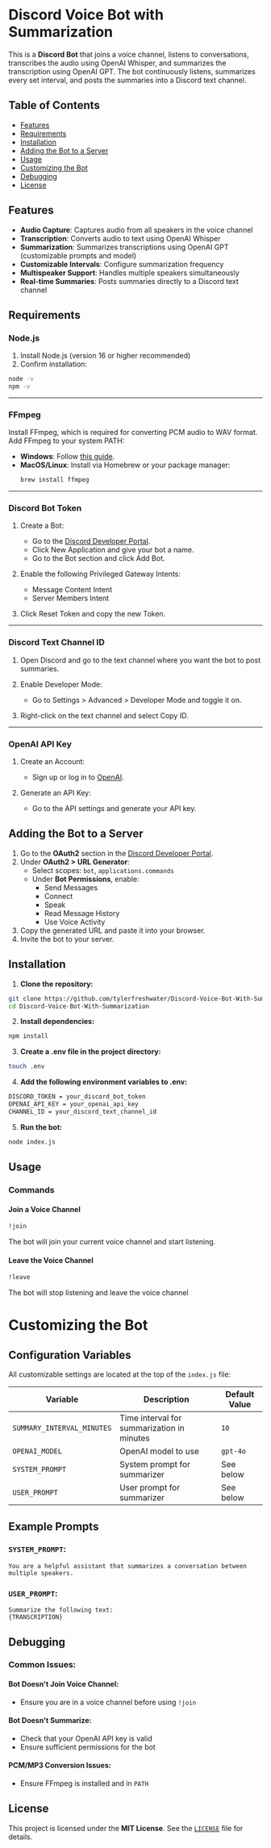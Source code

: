 # Discord Voice Bot with Summarization

This is a **Discord Bot** that joins a voice channel, listens to conversations, transcribes the audio using OpenAI Whisper, and summarizes the transcription using OpenAI GPT. The bot continuously listens, summarizes every set interval, and posts the summaries into a Discord text channel.

## Table of Contents
- [Features](#features)
- [Requirements](#requirements)
- [Installation](#installation)
- [Adding the Bot to a Server](#adding-the-bot-to-a-server)
- [Usage](#usage)
- [Customizing the Bot](#customizing-the-bot)
- [Debugging](#debugging)
- [License](#license)

## Features
- **Audio Capture**: Captures audio from all speakers in the voice channel
- **Transcription**: Converts audio to text using OpenAI Whisper
- **Summarization**: Summarizes transcriptions using OpenAI GPT (customizable prompts and model)
- **Customizable Intervals**: Configure summarization frequency
- **Multispeaker Support**: Handles multiple speakers simultaneously
- **Real-time Summaries**: Posts summaries directly to a Discord text channel

## Requirements

### Node.js
1. Install Node.js (version 16 or higher recommended)
2. Confirm installation:
```bash
node -v
npm -v
```

---

### FFmpeg
Install FFmpeg, which is required for converting PCM audio to WAV format.  
Add FFmpeg to your system PATH:
- **Windows**: Follow [this guide](https://www.wikihow.com/Install-FFmpeg-on-Windows).
- **MacOS/Linux**: Install via Homebrew or your package manager:
  ```bash
  brew install ffmpeg
  ```

---

### Discord Bot Token

1. Create a Bot:
   - Go to the [Discord Developer Portal](https://discord.com/developers/applications).
   - Click New Application and give your bot a name.
   - Go to the Bot section and click Add Bot.

2. Enable the following Privileged Gateway Intents:
   - Message Content Intent
   - Server Members Intent
3. Click Reset Token and copy the new Token.

---

### Discord Text Channel ID

1. Open Discord and go to the text channel where you want the bot to post summaries.

2. Enable Developer Mode:
   - Go to Settings > Advanced > Developer Mode and toggle it on.

3. Right-click on the text channel and select Copy ID.

---

### OpenAI API Key

1. Create an Account:
   - Sign up or log in to [OpenAI](https://platform.openai.com).

2. Generate an API Key:
   - Go to the API settings and generate your API key.

## Adding the Bot to a Server
1. Go to the **OAuth2** section in the [Discord Developer Portal](https://discord.com/developers/applications).
2. Under **OAuth2 > URL Generator**:
   - Select scopes: `bot`, `applications.commands`
   - Under **Bot Permissions**, enable:
     - Send Messages
     - Connect
     - Speak
     - Read Message History
     - Use Voice Activity
3. Copy the generated URL and paste it into your browser.
4. Invite the bot to your server.

## Installation

1. **Clone the repository:**

```bash
git clone https://github.com/tylerfreshwater/Discord-Voice-Bot-With-Summarization.git
cd Discord-Voice-Bot-With-Summarization
```

2. **Install dependencies:**

```bash
npm install
```

3. **Create a .env file in the project directory:**
```bash
touch .env
```

4. **Add the following environment variables to .env:**
```bash
DISCORD_TOKEN = your_discord_bot_token
OPENAI_API_KEY = your_openai_api_key
CHANNEL_ID = your_discord_text_channel_id
```

5. **Run the bot:**
```bash
node index.js
```

## Usage

### Commands

#### Join a Voice Channel
```bash
!join
```
The bot will join your current voice channel and start listening.

#### Leave the Voice Channel
```bash
!leave
```
The bot will stop listening and leave the voice channel

# Customizing the Bot

## Configuration Variables

All customizable settings are located at the top of the `index.js` file:

| Variable                  | Description                           | Default Value       |
|---------------------------|---------------------------------------|---------------------|
| `SUMMARY_INTERVAL_MINUTES` | Time interval for summarization in minutes      | `10`   |
| `OPENAI_MODEL`            | OpenAI model to use                   | `gpt-4o`             |
| `SYSTEM_PROMPT`           | System prompt for summarizer          | See below           |
| `USER_PROMPT`    | User prompt for summarizer              | See below           |



## Example Prompts

### `SYSTEM_PROMPT`:
```plaintext
You are a helpful assistant that summarizes a conversation between multiple speakers.
```

### `USER_PROMPT`:
```plaintext
Summarize the following text:
{TRANSCRIPTION}
```

## Debugging

### Common Issues:

#### Bot Doesn't Join Voice Channel:
- Ensure you are in a voice channel before using `!join`

#### Bot Doesn't Summarize:
- Check that your OpenAI API key is valid
- Ensure sufficient permissions for the bot

#### PCM/MP3 Conversion Issues:
- Ensure FFmpeg is installed and in `PATH`

## License

This project is licensed under the **MIT License**. See the [`LICENSE`](LICENSE) file for details.

